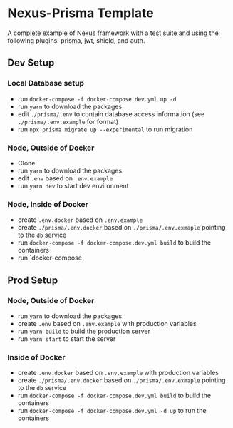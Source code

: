 # Nexus-Prisma Template

A complete example of Nexus framework with a test suite and using the following plugins: prisma, jwt, shield, and auth.

## Dev Setup

### Local Database setup

- run `docker-compose -f docker-compose.dev.yml up -d`
- run `yarn` to download the packages
- edit `./prisma/.env` to contain database access information (see `./prisma/.env.example` for format)
- run `npx prisma migrate up --experimental` to run migration

### Node, Outside of Docker

- Clone
- run `yarn` to download the packages
- edit `.env` based on `.env.example`
- run `yarn dev` to start dev environment

### Node, Inside of Docker

- create `.env.docker` based on `.env.example`
- create `./prisma/.env.docker` based on `./prisma/.env.exmaple` pointing to the `db` service
- run `docker-compose -f docker-compose.dev.yml build` to build the containers
- run `docker-compose

## Prod Setup

### Node, Outside of Docker

- run `yarn` to download the packages
- create `.env` based on `.env.example` with production variables
- run `yarn build` to build the production server
- run `yarn start` to start the server

### Inside of Docker

- create `.env.docker` based on `.env.example` with production variables
- create `./prisma/.env.docker` based on `./prisma/.env.exmaple` pointing to the `db` service
- run `docker-compose -f docker-compose.dev.yml build` to build the containers
- run `docker-compose -f docker-compose.dev.yml -d up` to run the containers

